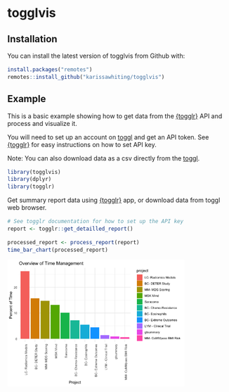 
<!-- README.md is generated from README.Rmd. Please edit that file -->
togglvis
========

<!-- badges: start -->
<!-- badges: end -->
Installation
------------

You can install the latest version of togglvis from Github with:

``` r
install.packages("remotes")
remotes::install_github("karissawhiting/togglvis")
```

Example
-------

This is a basic example showing how to get data from the [{togglr}](https://github.com/ThinkR-open/togglr) API and process and visualize it.

You will need to set up an account on [toggl](https://toggl.com/) and get an API token. See [{togglr}](https://github.com/ThinkR-open/togglr) for easy instructions on how to set API key.

Note: You can also download data as a csv directly from the [toggl](https://toggl.com/).

``` r
library(togglvis)
library(dplyr)
library(togglr)
```

Get summary report data using [{togglr}](https://github.com/ThinkR-open/togglr) app, or download data from toggl web browser.

``` r
# See togglr documentation for how to set up the API key
report <- togglr::get_detailled_report()
```

``` r
processed_report <- process_report(report)
time_bar_chart(processed_report)
```

<img src="man/figures/README-cars-1.png" width="80%" />
